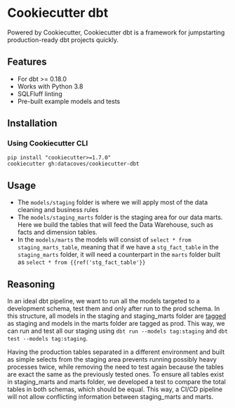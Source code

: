 # Cookiecutter dbt

Powered by Cookiecutter, Cookiecutter dbt is a framework for jumpstarting production-ready dbt projects quickly.

## Features

* For dbt >= 0.18.0
* Works with Python 3.8
* SQLFluff linting
* Pre-built example models and tests 

## Installation

### Using Cookiecutter CLI

```
pip install "cookiecutter>=1.7.0"
cookiecutter gh:datacoves/cookiecutter-dbt
```

## Usage

* The `models/staging` folder is where we will apply most of the data cleaning and business rules
* The `models/staging_marts` folder is the staging area for our data marts. Here we build the tables that will feed the Data Warehouse, such as facts and dimension tables.
* In the `models/marts` the models will consist of `select * from staging_marts_table`, meaning that if we have a `stg_fact_table` in the `staging_marts` folder, it will need a counterpart in the `marts` folder built as `select * from {{ref('stg_fact_table'}}`

## Reasoning

In an ideal dbt pipeline, we want to run all the models targeted to a development schema, test them and only after run to the prod schema. In this structure, all models in the staging and staging_marts folder are [tagged](https://docs.getdbt.com/reference/resource-configs/tags) as staging and models in the marts folder are tagged as prod. This way, we can run and test all our staging using `dbt run --models tag:staging` and `dbt test --models tag:staging`. 

Having the production tables separated in a different environment and built as simple selects from the staging area prevents running possibly heavy processes twice, while removing the need to test again because the tables are exact the same as the previously tested ones. To ensure all tables exist in staging_marts and marts folder, we developed a test to compare the total tables in both schemas, which should be equal. This way, a CI/CD pipeline will not allow conflicting information between staging_marts and marts.